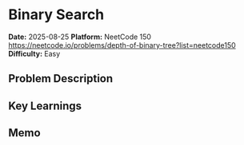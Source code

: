 # Binary Search

**Date:** 2025-08-25
**Platform:** NeetCode 150 https://neetcode.io/problems/depth-of-binary-tree?list=neetcode150
**Difficulty:** Easy

## Problem Description

## Key Learnings

## Memo
